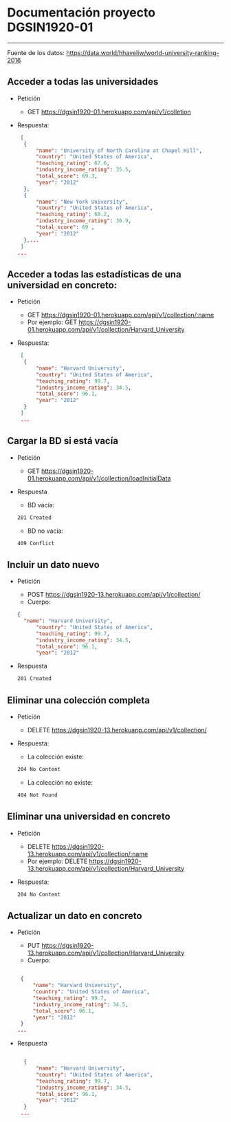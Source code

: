 # Documentación proyecto DGSIN1920-01

-----------
Fuente de los datos: <https://data.world/hhaveliw/world-university-ranking-2016>

## Acceder a todas las universidades

* Petición
  * GET  <https://dgsin1920-01.herokuapp.com/api/v1/colletion>
* Respuesta:
  
  ```json
   [
	{
		"name": "University of North Carolina at Chapel Hill",
		"country": "United States of America",
		"teaching_rating": 67.6,
		"industry_income_rating": 35.5,
		"total_score": 69.3,
		"year": "2012"
	},
	{
		"name": "New York University",
		"country": "United States of America",
		"teaching_rating": 60.2,
		"industry_income_rating": 30.9,
		"total_score": 69 ,
		"year": "2012"
	},...
   ]
  ...

## Acceder a todas las estadísticas de una universidad en concreto:

* Petición
  * GET <https://dgsin1920-01.herokuapp.com/api/v1/collection/:name>
  * Por ejemplo: GET <https://dgsin1920-01.herokuapp.com/api/v1/collection/Harvard_University>
* Respuesta:

  ```json
   [
	{
		"name": "Harvard University",
		"country": "United States of America",
		"teaching_rating": 99.7,
		"industry_income_rating": 34.5,
		"total_score": 96.1,
		"year": "2012"
	}
   ]
   ...

## Cargar la BD si está vacía

* Petición
  * GET <https://dgsin1920-01.herokuapp.com/api/v1/collection/loadInitialData>
* Respuesta
  * BD vacía:

  ```html
  201 Created
  ```

  * BD no vacía:
  
  ```html
  409 Conflict
  ```

## Incluir un dato nuevo

* Petición
  * POST <https://dgsin1920-13.herokuapp.com/api/v1/collection/>
  * Cuerpo:
  
  ```json
  {
    "name": "Harvard University",
		"country": "United States of America",
		"teaching_rating": 99.7,
		"industry_income_rating": 34.5,
		"total_score": 96.1,
		"year": "2012"
  ```

* Respuesta

  ```html
  201 Created
  ```

## Eliminar una colección completa

* Petición
  * DELETE <https://dgsin1920-13.herokuapp.com/api/v1/collection/>
* Respuesta:
  * La colección existe:
  
  ```html
  204 No Content
  ```

  * La colección no existe:
  
  ```html
  404 Not Found
  ```

## Eliminar una universidad en concreto

* Petición
  * DELETE <https://dgsin1920-13.herokuapp.com/api/v1/collection/:name>
  * Por ejemplo: DELETE <https://dgsin1920-13.herokuapp.com/api/v1/collection/Harvard_University>
* Respuesta:

  ```html
  204 No Content
  ```
  
 ## Actualizar un dato en concreto

* Petición
  * PUT <https://dgsin1920-13.herokuapp.com/api/v1/collection/Harvard_University>
  * Cuerpo:
  
   ```json
   
	{
		"name": "Harvard University",
		"country": "United States of America",
		"teaching_rating": 99.7,
		"industry_income_rating": 34.5,
		"total_score": 96.1,
		"year": "2012"
	}
   ...

* Respuesta
  
  ```json
  
	{
		"name": "Harvard University",
		"country": "United States of America",
		"teaching_rating": 99.7,
		"industry_income_rating": 34.5,
		"total_score": 96.1,
		"year": "2012"
	}
   ...
 